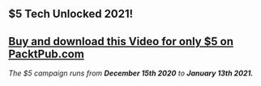 ## $5 Tech Unlocked 2021!
[Buy and download this Video for only $5 on PacktPub.com](https://www.packtpub.com/product/rapid-highcharts-video/9781783553013)
-----
*The $5 campaign         runs from __December 15th 2020__ to __January 13th 2021.__*

